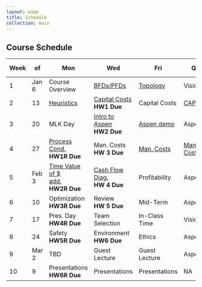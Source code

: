 ```yaml
---
layout: page
title: Schedule
collection: main
---
```


## Course Schedule

| Week | of    | Mon             | Wed             | Fri             | Quiz        | Reading  | HW (AA) | HW (AB) |
| ---- | ----- | --------------- | --------------- | --------------- | ----------- | -------- | -------- | -------- |
| 1    | Jan 6 | Course Overview | [BFDs/PFDs](https://github.com/uw-cheme485/uw-cheme485.github.io/raw/master/lectures/C1_Process_Diagrams.pdf)       | [Topology](https://github.com/uw-cheme485/uw-cheme485.github.io/raw/master/lectures/C2_Structure_Synthesis_PFD.pdf)        | Visio       | T1,2,12  | [HW 1](https://classroom.github.com/a/yCkijtJu)     | [HW 1](https://canvas.uw.edu/courses/1353698/assignments/5107491) |
| 2    | 13    | [Heuristics](https://github.com/uw-cheme485/uw-cheme485.github.io/raw/master/lectures/L4_Separations_Heuristics.pptx)      | [Capital Costs](https://github.com/uw-cheme485/uw-cheme485.github.io/raw/master/lectures/C7_Capital_Cost.pdf) <br> **HW1 Due**  | Capital Costs   | [CAPCOST](https://github.com/uw-cheme485/uw-cheme485.github.io/raw/master/lectures/CAPCOST_2012.xls)     | T11,7    | [HW 2](https://classroom.github.com/a/7_c5U1yU)     | [HW 2](https://canvas.uw.edu/courses/1353698/assignments/5107530) |
| 3    | 20    | MLK Day         | [Intro to Aspen](https://github.com/uw-cheme485/uw-cheme485.github.io/raw/master/lectures/L6_Aspen.pptx) <br> **HW2 Due** | [Aspen demo](https://github.com/uw-cheme485/uw-cheme485.github.io/raw/master/lectures/L7_Aspen_demo.pptx)  | Aspen       | T6,13,[Aspen](http://www.cchem.berkeley.edu/cbe150b/docs/VLE/Guidelines.pdf) | [HW 3](https://classroom.github.com/a/7hgs3vBC)     | [HW 3](https://canvas.uw.edu/courses/1353698/assignments/5107538) |
| 4    | 27    | [Process Cond.](https://github.com/uw-cheme485/uw-cheme485.github.io/raw/master/lectures/C6_Process_Conditions.pdf) <br> **HW1R Due**   | Man. Costs <br> **HW 3 Due**     | [Man. Costs](https://github.com/uw-cheme485/uw-cheme485.github.io/raw/master/lectures/C8_Cost_of_Manufacturing.pdf)      | [Man. Costs](https://github.com/uw-cheme485/uw-cheme485.github.io/raw/master/lectures/L10_Utilities.pptx)  | T8       | [HW 4](https://classroom.github.com/a/OPgjJVos)     | [HW 4](https://canvas.uw.edu/courses/1353698/assignments/5107602) |     
| 5    | Feb 3 | [Time Value of $](https://github.com/uw-cheme485/uw-cheme485.github.io/raw/master/lectures/C9_Engineering_Economics.pdf) <br> [add.](https://github.com/uw-cheme485/uw-cheme485.github.io/raw/master/lectures/L11_Time_Money.pptx) <br> **HW2R Due** | [Cash Flow Diag.](https://github.com/uw-cheme485/uw-cheme485.github.io/raw/master/lectures/profitability_analysis.xlsx) <br> **HW 4 Due** | Profitability   | Aspen       | T9,10    | [HW 5](https://classroom.github.com/a/nVifKv1-)     | [HW 5](https://canvas.uw.edu/courses/1353698/assignments/5107683) |
| 6    | 10    | Optimization <br> **HW3R Due**   | Review <br> **HW 5 Due**         | Mid-Term        | Aspen       | T14      |          |
| 7    | 17    | Pres. Day <br> **HW4R Due**      | Team Selection  | In-Class Time   | Visio       | -------- | [HW 6](https://classroom.github.com/a/igxERhIC)     | [HW 6](https://canvas.uw.edu/courses/1353698/assignments/5107728) |
| 8    | 24    | Safety <br> **HW5R Due**         | Environment <br> **HW6 Due**    | Ethics          | Aspen       | -------- | PR       |
| 9    | Mar 2 | TBD             | Guest Lecture   | Guest Lecture   | Aspen       | -------- | PFD      |
| 10   | 9     | Presentations <br> **HW6R Due**  | Presentations   | Presentations   | NA          | -------- | FR       |
